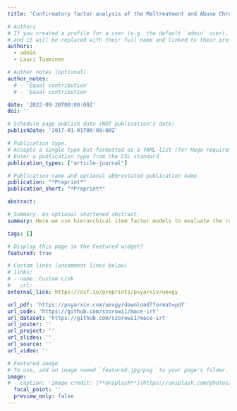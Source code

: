 ```yaml
---
title: 'Confirmatory factor analysis of the Maltreatment and Abuse Chronology of Exposure (MACE) scale'

# Authors
# If you created a profile for a user (e.g. the default `admin` user), write the username (folder name) here
# and it will be replaced with their full name and linked to their profile.
authors:
  - admin
  - Lauri Tuominen

# Author notes (optional)
author_notes:
  # - 'Equal contribution'
  # - 'Equal contribution'

date: '2022-09-20T00:00:00Z'
doi: ''

# Schedule page publish date (NOT publication's date).
publishDate: '2017-01-01T00:00:00Z'

# Publication type.
# Accepts a single type but formatted as a YAML list (for Hugo requirements).
# Enter a publication type from the CSL standard.
publication_types: ["article-journal"]

# Publication name and optional abbreviated publication name.
publication: "*Preprint*"
publication_short: "*Preprint*"

abstract: 

# Summary. An optional shortened abstract.
summary: Here we use hierarchical item factor models to evaluate the reliability and validity of the total/subscale scores from the MACE scale.

tags: []

# Display this page in the Featured widget?
featured: true

# Custom links (uncomment lines below)
# links:
# - name: Custom Link
#   url: 
external_link: https://osf.io/preprints/psyarxiv/uexgy

url_pdf: 'https://psyarxiv.com/uexgy/download?format=pdf'
url_code: 'https://github.com/szorowi1/mace-irt'
url_dataset: 'https://github.com/szorowi1/mace-irt'
url_poster: ''
url_project: ''
url_slides: ''
url_source: ''
url_video: ''

# Featured image
# To use, add an image named `featured.jpg/png` to your page's folder.
image:
#   caption: 'Image credit: [**Unsplash**](https://unsplash.com/photos/pLCdAaMFLTE)'
  focal_point: ''
  preview_only: false
---
```

